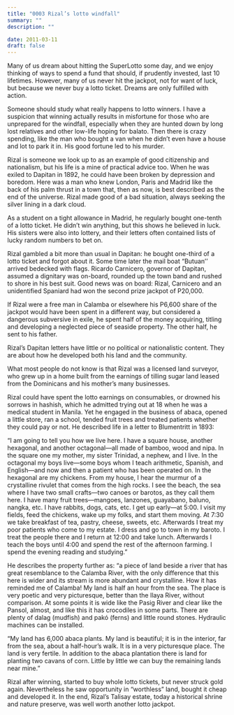 ```yaml
---
title: "0003 Rizal’s lotto windfall"
summary: ""
description: ""

date: 2011-03-11
draft: false
---
```


Many of us dream about hitting the SuperLotto some day, and we enjoy thinking of ways to spend a fund that should, if prudently invested, last 10 lifetimes. However, many of us never hit the jackpot, not for want of luck, but because we never buy a lotto ticket. Dreams are only fulfilled with action.

Someone should study what really happens to lotto winners. I have a suspicion that winning actually results in misfortune for those who are unprepared for the windfall, especially when they are hunted down by long lost relatives and other low-life hoping for balato. Then there is crazy spending, like the man who bought a van when he didn’t even have a house and lot to park it in. His good fortune led to his murder.

Rizal is someone we look up to as an example of good citizenship and nationalism, but his life is a mine of practical advice too. When he was exiled to Dapitan in 1892, he could have been broken by depression and boredom. Here was a man who knew London, Paris and Madrid like the back of his palm thrust in a town that, then as now, is best described as the end of the universe. Rizal made good of a bad situation, always seeking the silver lining in a dark cloud.

As a student on a tight allowance in Madrid, he regularly bought one-tenth of a lotto ticket. He didn’t win anything, but this shows he believed in luck. His sisters were also into lottery, and their letters often contained lists of lucky random numbers to bet on.

Rizal gambled a bit more than usual in Dapitan: he bought one-third of a lotto ticket and forgot about it. Some time later the mail boat “Butuan’’ arrived bedecked with flags. Ricardo Carnicero, governor of Dapitan, assumed a dignitary was on-board, rounded up the town band and rushed to shore in his best suit. Good news was on board: Rizal, Carnicero and an unidentified Spaniard had won the second prize jackpot of P20,000.

If Rizal were a free man in Calamba or elsewhere his P6,600 share of the jackpot would have been spent in a different way, but considered a dangerous subversive in exile, he spent half of the money acquiring, titling and developing a neglected piece of seaside property. The other half, he sent to his father.

Rizal’s Dapitan letters have little or no political or nationalistic content. They are about how he developed both his land and the community.

What most people do not know is that Rizal was a licensed land surveyor, who grew up in a home built from the earnings of tilling sugar land leased from the Dominicans and his mother’s many businesses.

Rizal could have spent the lotto earnings on consumables, or drowned his sorrows in hashish, which he admitted trying out at 18 when he was a medical student in Manila. Yet he engaged in the business of abaca, opened a little store, ran a school, tended fruit trees and treated patients whether they could pay or not. He described life in a letter to Blumentritt in 1893:

“I am going to tell you how we live here. I have a square house, another hexagonal, and another octagonal—all made of bamboo, wood and nipa. In the square one my mother, my sister Trinidad, a nephew, and I live. In the octagonal my boys live—some boys whom I teach arithmetic, Spanish, and English—and now and then a patient who has been operated on. In the hexagonal are my chickens. From my house, I hear the murmur of a crystalline rivulet that comes from the high rocks. I see the beach, the sea where I have two small crafts—two canoes or barotos, as they call them here. I have many fruit trees—mangoes, lanzones, guayabano, baluno, nangka, etc. I have rabbits, dogs, cats, etc. I get up early—at 5:00. I visit my fields, feed the chickens, wake up my folks, and start them moving. At 7:30 we take breakfast of tea, pastry, cheese, sweets, etc. Afterwards I treat my poor patients who come to my estate. I dress and go to town in my baroto. I treat the people there and I return at 12:00 and take lunch. Afterwards I teach the boys until 4:00 and spend the rest of the afternoon farming. I spend the evening reading and studying.”

He describes the property further as: “a piece of land beside a river that has great resemblance to the Calamba River, with the only difference that this here is wider and its stream is more abundant and crystalline. How it has reminded me of Calamba! My land is half an hour from the sea. The place is very poetic and very picturesque, better than the Ilaya River, without comparison. At some points it is wide like the Pasig River and clear like the Pansol, almost, and like this it has crocodiles in some parts. There are plenty of dalag (mudfish) and pakó (ferns) and little round stones. Hydraulic machines can be installed.

“My land has 6,000 abaca plants. My land is beautiful; it is in the interior, far from the sea, about a half-hour’s walk. It is in a very picturesque place. The land is very fertile. In addition to the abaca plantation there is land for planting two cavans of corn. Little by little we can buy the remaining lands near mine.”

Rizal after winning, started to buy whole lotto tickets, but never struck gold again. Nevertheless he saw opportunity in “worthless” land, bought it cheap and developed it. In the end, Rizal’s Talisay estate, today a historical shrine and nature preserve, was well worth another lotto jackpot.
